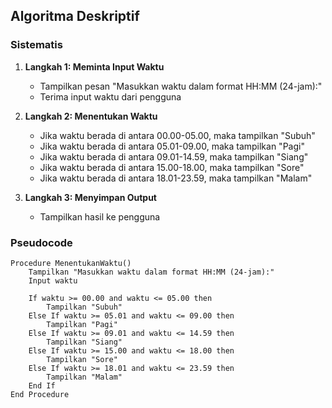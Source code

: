 ## Algoritma Deskriptif

### Sistematis

1. **Langkah 1: Meminta Input Waktu**
   - Tampilkan pesan "Masukkan waktu dalam format HH:MM (24-jam):"
   - Terima input waktu dari pengguna

2. **Langkah 2: Menentukan Waktu**
   - Jika waktu berada di antara 00.00-05.00, maka tampilkan "Subuh"
   - Jika waktu berada di antara 05.01-09.00, maka tampilkan "Pagi"
   - Jika waktu berada di antara 09.01-14.59, maka tampilkan "Siang"
   - Jika waktu berada di antara 15.00-18.00, maka tampilkan "Sore"
   - Jika waktu berada di antara 18.01-23.59, maka tampilkan "Malam"

3. **Langkah 3: Menyimpan Output**
   - Tampilkan hasil ke pengguna

### Pseudocode

```plaintext
Procedure MenentukanWaktu()
    Tampilkan "Masukkan waktu dalam format HH:MM (24-jam):"
    Input waktu
    
    If waktu >= 00.00 and waktu <= 05.00 then
        Tampilkan "Subuh"
    Else If waktu >= 05.01 and waktu <= 09.00 then
        Tampilkan "Pagi"
    Else If waktu >= 09.01 and waktu <= 14.59 then
        Tampilkan "Siang"
    Else If waktu >= 15.00 and waktu <= 18.00 then
        Tampilkan "Sore"
    Else If waktu >= 18.01 and waktu <= 23.59 then
        Tampilkan "Malam"
    End If
End Procedure
